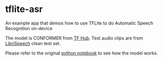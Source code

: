 # tflite-asr
An example app that demos how to use TFLite to do Automatic Speech Recognition on-device

The model is CONFORMER from [TF Hub](https://tfhub.dev/neso613/lite-model/ASR_TFLite/pre_trained_models/English/1). Test audio clips are from [LibriSpeech](https://www.openslr.org/12) clean test set.

Please refer to the original [python notebook](https://github.com/neso613/ASR_TFLite/blob/main/scripts/subword-conformer.latest_for_english_inference.ipynb) to see how the model works.
